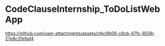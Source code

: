# CodeClauseInternship_ToDoListWebApp
 

https://github.com/user-attachments/assets/cfec9b06-c6cb-47fc-8508-27e8c2fe9af4

